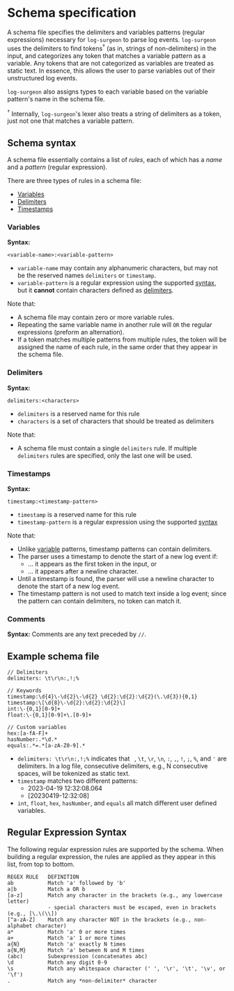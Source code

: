 # Schema specification

A schema file specifies the delimiters and variables patterns (regular
expressions) necessary for `log-surgeon` to parse log events. `log-surgeon` uses
the delimiters to find tokens<sup>†</sup> (as in, strings of non-delimiters) in
the input, and categorizes any token that matches a variable pattern as a
variable. Any tokens that are not categorized as variables are treated as static
text. In essence, this allows the user to parse variables out of their
unstructured log events.

`log-surgeon` also assigns types to each variable based on the variable
pattern's name in the schema file. 

<sup>†</sup> Internally, `log-surgeon`'s lexer also treats a string of
delimiters as a token, just not one that matches a variable pattern.

## Schema syntax

A schema file essentially contains a list of *rules*, each of which has a *name*
and a *pattern* (regular expression).

There are three types of rules in a schema file:

* [Variables](#variables)
* [Delimiters](#delimiters)
* [Timestamps](#timestamps)

### Variables

**Syntax:**

```
<variable-name>:<variable-pattern>
```
* `variable-name` may contain any alphanumeric characters, but may not be
  the reserved names `delimiters` or `timestamp`.
* `variable-pattern` is a regular expression using the supported
  [syntax](#regular-expression-syntax), but it **cannot** contain characters
  defined as [delimiters](#delimiters).

Note that:
* A schema file may contain zero or more variable rules.
* Repeating the same variable name in another rule will `OR` the regular
  expressions (preform an alternation).
* If a token matches multiple patterns from multiple rules, the token will be
  assigned the name of each rule, in the same order that they appear in the
  schema file.

### Delimiters

**Syntax:**

```
delimiters:<characters>
```
* `delimiters` is a reserved name for this rule
* `characters` is a set of characters that should be treated as delimiters

Note that:
* A schema file must contain a single `delimiters` rule. If multiple
  `delimiters` rules are specified, only the last one will be used.

### Timestamps

**Syntax:**

```
timestamp:<timestamp-pattern>
```
* `timestamp` is a reserved name for this rule
* `timestamp-pattern` is a regular expression using the supported
  [syntax](#regular-expression-syntax)

Note that:
* Unlike [variable](#variables) patterns, timestamp patterns can contain
  delimiters.
* The parser uses a timestamp to denote the start of a new log event if:
  * ... it appears as the first token in the input, or
  * ... it appears after a newline character.
* Until a timestamp is found, the parser will use a newline character to denote
  the start of a new log event.
* The timestamp pattern is not used to match text inside a log event; since the
  pattern can contain delimiters, no token can match it. 

### Comments

**Syntax:** Comments are any text preceded by `//`.

## Example schema file

```
// Delimiters
delimiters: \t\r\n:,!;%

// Keywords
timestamp:\d{4}\-\d{2}\-\d{2} \d{2}:\d{2}:\d{2}(\.\d{3}){0,1}
timestamp:\[\d{8}\-\d{2}:\d{2}:\d{2}\]
int:\-{0,1}[0-9]+
float:\-{0,1}[0-9]+\.[0-9]+

// Custom variables
hex:[a-fA-F]+
hasNumber:.*\d.*
equals:.*=.*[a-zA-Z0-9].*
```
* `delimiters: \t\r\n:,!;%` indicates that ` `, `\t`, `\r`, `\n`, `:`, `,`,
  `!`, `;`, `%`, and `'` are delimiters. In a log file, consecutive delimiters,
  e.g., N consecutive spaces, will be tokenized as static text.
* `timestamp` matches two different patterns:
    * 2023-04-19 12:32:08.064
    * [20230419-12:32:08]
* `int`, `float`, `hex`, `hasNumber`, and `equals` all match different user
  defined variables.

## Regular Expression Syntax

The following regular expression rules are supported by the schema. When
building a regular expression, the rules are applied as they appear in this
list, from top to bottom.
```
REGEX RULE   DEFINITION
ab           Match 'a' followed by 'b'
a|b          Match a OR b
[a-z]        Match any character in the brackets (e.g., any lowercase letter)
             - special characters must be escaped, even in brackets (e.g., [\.\(\\])
[^a-zA-Z]    Match any character NOT in the brackets (e.g., non-alphabet character)
a*           Match 'a' 0 or more times
a+           Match 'a' 1 or more times
a{N}         Match 'a' exactly N times
a{N,M}       Match 'a' between N and M times
(abc)        Subexpression (concatenates abc)
\d           Match any digit 0-9
\s           Match any whitespace character (' ', '\r', '\t', '\v', or '\f')
.            Match any *non-delimiter* character
```
